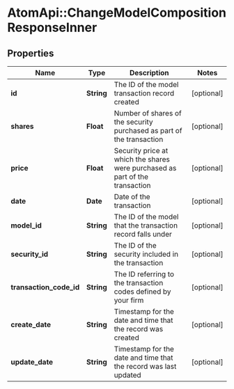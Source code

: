 # AtomApi::ChangeModelCompositionResponseInner

## Properties
Name | Type | Description | Notes
------------ | ------------- | ------------- | -------------
**id** | **String** | The ID of the model transaction record created | [optional] 
**shares** | **Float** | Number of shares of the security purchased as part of the transaction | [optional] 
**price** | **Float** | Security price at which the shares were purchased as part of the transaction | [optional] 
**date** | **Date** | Date of the transaction | [optional] 
**model_id** | **String** | The ID of the model that the transaction record falls under | [optional] 
**security_id** | **String** | The ID of the security included in the transaction | [optional] 
**transaction_code_id** | **String** | The ID referring to the transaction codes defined by your firm | [optional] 
**create_date** | **String** | Timestamp for the date and time that the record was created | [optional] 
**update_date** | **String** | Timestamp for the date and time that the record was last updated | [optional] 


